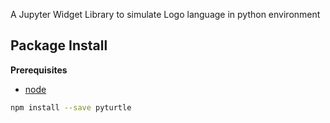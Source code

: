 A Jupyter Widget Library to simulate Logo language in python environment

Package Install
---------------

**Prerequisites**
- [node](http://nodejs.org/)

```bash
npm install --save pyturtle
```
